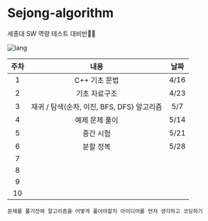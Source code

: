 # Sejong-algorithm

세종대 SW 역량 테스트 대비반👨‍🎓

![lang](https://img.shields.io/badge/lagnuage-c%2B%2B-orange)

| 주차 |                    내용                    | 날짜 |
| :--: | :----------------------------------------: | :--: |
|  1   |               C++ 기초 문법                | 4/16 |
|  2   |               기초 자료구조                | 4/23 |
|  3   | 재귀 / 탐색(순차, 이진, BFS, DFS) 알고리즘 | 5/7  |
|  4   |               예제 문제 풀이               | 5/14 |
|  5   |                 중간 시험                  | 5/21 |
|  6   |                 분할 정복                  | 5/28 |
|  7   |                                            |
|  8   |                                            |
|  9   |                                            |
|  10  |                                            |

```
문제를 풀기전에 알고리즘을 어떻게 풀어야할지 아이디어를 먼저 생각하고 코딩하기
```
